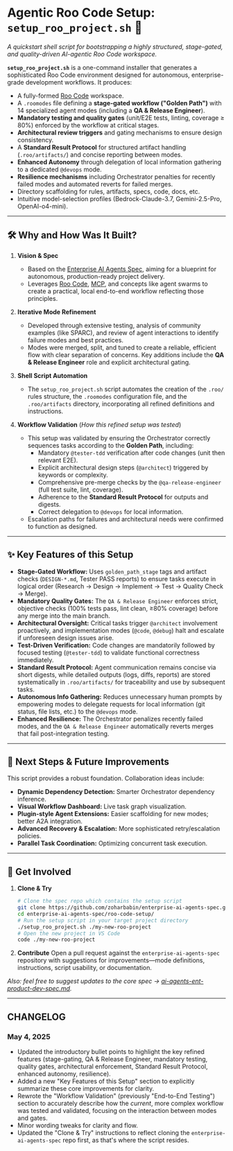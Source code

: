 # Agentic Roo Code Setup: `setup_roo_project.sh` 🚀

_A quickstart shell script for bootstrapping a highly structured, stage-gated, and quality-driven AI-agentic Roo Code workspace._

**`setup_roo_project.sh`** is a one-command installer that generates a sophisticated Roo Code environment designed for autonomous, enterprise-grade development workflows. It produces:

-   A fully-formed [Roo Code](https://docs.roocode.com/) workspace.
-   A `.roomodes` file defining a **stage-gated workflow ("Golden Path")** with 14 specialized agent modes (including a **QA & Release Engineer**).
-   **Mandatory testing and quality gates** (unit/E2E tests, linting, coverage ≥ 80%) enforced by the workflow at critical stages.
-   **Architectural review triggers** and gating mechanisms to ensure design consistency.
-   A **Standard Result Protocol** for structured artifact handling (`.roo/artifacts/`) and concise reporting between modes.
-   **Enhanced Autonomy** through delegation of local information gathering to a dedicated `@devops` mode.
-   **Resilience mechanisms** including Orchestrator penalties for recently failed modes and automated reverts for failed merges.
-   Directory scaffolding for rules, artifacts, specs, code, docs, etc.
-   Intuitive model-selection profiles (Bedrock-Claude-3.7, Gemini-2.5-Pro, OpenAI-o4-mini).

---

## 🛠️ Why and How Was It Built?

1.  **Vision & Spec**
    *   Based on the [Enterprise AI Agents Spec](https://github.com/zoharbabin/enterprise-ai-agents-spec/blob/main/ai-agents-ent-product-dev-spec.md), aiming for a blueprint for autonomous, production-ready project delivery.
    *   Leverages [Roo Code](https://docs.roocode.com/), [MCP](https://modelcontextprotocol.io), and concepts like agent swarms to create a practical, local end-to-end workflow reflecting those principles.

2.  **Iterative Mode Refinement**
    *   Developed through extensive testing, analysis of community examples (like SPARC), and review of agent interactions to identify failure modes and best practices.
    *   Modes were merged, split, and tuned to create a reliable, efficient flow with clear separation of concerns. Key additions include the **QA & Release Engineer** role and explicit architectural gating.

3.  **Shell Script Automation**
    *   The `setup_roo_project.sh` script automates the creation of the `.roo/` rules structure, the `.roomodes` configuration file, and the `.roo/artifacts` directory, incorporating all refined definitions and instructions.

4.  **Workflow Validation** (*How this refined setup was tested*)
    *   This setup was validated by ensuring the Orchestrator correctly sequences tasks according to the **Golden Path**, including:
        *   Mandatory `@tester-tdd` verification after code changes (unit then relevant E2E).
        *   Explicit architectural design steps (`@architect`) triggered by keywords or complexity.
        *   Comprehensive pre-merge checks by the `@qa-release-engineer` (full test suite, lint, coverage).
        *   Adherence to the **Standard Result Protocol** for outputs and digests.
        *   Correct delegation to `@devops` for local information.
    *   Escalation paths for failures and architectural needs were confirmed to function as designed.

---

## ✨ Key Features of this Setup

*   **Stage-Gated Workflow:** Uses `golden_path_stage` tags and artifact checks (`DESIGN-*.md`, Tester PASS reports) to ensure tasks execute in logical order (Research → Design → Implement → Test → Quality Check → Merge).
*   **Mandatory Quality Gates:** The `QA & Release Engineer` enforces strict, objective checks (100% tests pass, lint clean, ≥80% coverage) before any merge into the main branch.
*   **Architectural Oversight:** Critical tasks trigger `@architect` involvement proactively, and implementation modes (`@code`, `@debug`) halt and escalate if unforeseen design issues arise.
*   **Test-Driven Verification:** Code changes are mandatorily followed by focused testing (`@tester-tdd`) to validate functional correctness immediately.
*   **Standard Result Protocol:** Agent communication remains concise via short digests, while detailed outputs (logs, diffs, reports) are stored systematically in `.roo/artifacts/` for traceability and use by subsequent tasks.
*   **Autonomous Info Gathering:** Reduces unnecessary human prompts by empowering modes to delegate requests for local information (git status, file lists, etc.) to the `@devops` mode.
*   **Enhanced Resilience:** The Orchestrator penalizes recently failed modes, and the `QA & Release Engineer` automatically reverts merges that fail post-integration testing.

---

## 🔮 Next Steps & Future Improvements

This script provides a robust foundation. Collaboration ideas include:

-   **Dynamic Dependency Detection:** Smarter Orchestrator dependency inference.
-   **Visual Workflow Dashboard:** Live task graph visualization.
-   **Plugin-style Agent Extensions:** Easier scaffolding for new modes; better A2A integration.
-   **Advanced Recovery & Escalation:** More sophisticated retry/escalation policies.
-   **Parallel Task Coordination:** Optimizing concurrent task execution.

---

## 🤝 Get Involved

1.  **Clone & Try**
    ```bash
    # Clone the spec repo which contains the setup script
    git clone https://github.com/zoharbabin/enterprise-ai-agents-spec.git
    cd enterprise-ai-agents-spec/roo-code-setup/
    # Run the setup script in your target project directory
    ./setup_roo_project.sh ./my-new-roo-project
    # Open the new project in VS Code
    code ./my-new-roo-project
    ```

2.  **Contribute**
    Open a pull request against the `enterprise-ai-agents-spec` repository with suggestions for improvements—mode definitions, instructions, script usability, or documentation.

_Also: feel free to suggest updates to the core spec → [ai-agents-ent-product-dev-spec.md](https://github.com/zoharbabin/enterprise-ai-agents-spec/blob/main/ai-agents-ent-product-dev-spec.md)._

---

## **CHANGELOG**

### May 4, 2025
*   Updated the introductory bullet points to highlight the key refined features (stage-gating, QA & Release Engineer, mandatory testing, quality gates, architectural enforcement, Standard Result Protocol, enhanced autonomy, resilience).
*   Added a new "Key Features of this Setup" section to explicitly summarize these core improvements for clarity.
*   Rewrote the "Workflow Validation" (previously "End-to-End Testing") section to accurately describe how the *current*, more complex workflow was tested and validated, focusing on the interaction between modes and gates.
*   Minor wording tweaks for clarity and flow.
*   Updated the "Clone & Try" instructions to reflect cloning the `enterprise-ai-agents-spec` repo first, as that's where the script resides.
